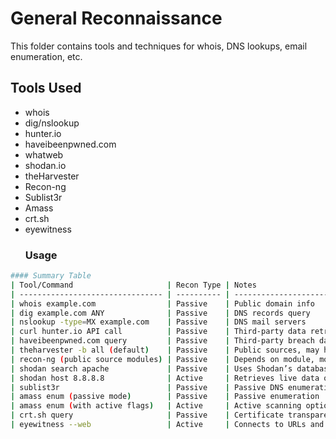 # General Reconnaissance
This folder contains tools and techniques for whois, DNS lookups, email enumeration, etc.
## Tools Used
- whois
- dig/nslookup
- hunter.io
- haveibeenpwned.com
- whatweb
- shodan.io
- theHarvester
- Recon-ng
- Sublist3r
- Amass
- crt.sh
- eyewitness 
  ### Usage
```bash
#### Summary Table
| Tool/Command                     | Recon Type | Notes                                         |
| -------------------------------- | ---------- | --------------------------------------------- |
| whois example.com                | Passive    | Public domain info                            |
| dig example.com ANY              | Passive    | DNS records query                             |
| nslookup -type=MX example.com    | Passive    | DNS mail servers                              |
| curl hunter.io API call          | Passive    | Third-party data retrieval                    |
| haveibeenpwned.com query         | Passive    | Third-party breach database                   |
| theharvester -b all (default)    | Passive    | Public sources, may have active options       |
| recon-ng (public source modules) | Passive    | Depends on module, mostly passive             |
| shodan search apache             | Passive    | Uses Shodan’s database                        |
| shodan host 8.8.8.8              | Active     | Retrieves live data on IP (scanned by Shodan) |
| sublist3r                        | Passive    | Passive DNS enumeration                       |
| amass enum (passive mode)        | Passive    | Passive enumeration                           |
| amass enum (with active flags)   | Active     | Active scanning options                       |
| crt.sh query                     | Passive    | Certificate transparency logs                 |
| eyewitness --web                 | Active     | Connects to URLs and screenshots              |

